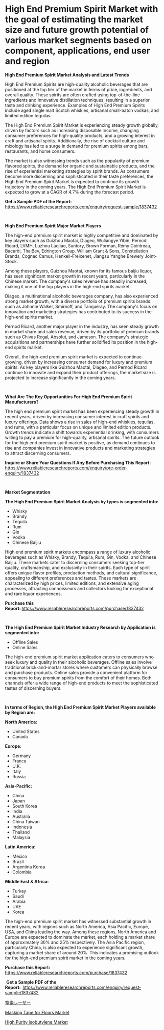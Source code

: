 <p><h1>High End Premium Spirit Market with the goal of estimating the market size and future growth potential of various market segments based on component, applications, end user and region</h1></p><p><strong>High End Premium Spirit Market Analysis and Latest Trends</strong></p>
<p><p>High End Premium Spirits are high-quality alcoholic beverages that are positioned at the top tier of the market in terms of price, ingredients, and overall quality. These spirits are often crafted using top-of-the-line ingredients and innovative distillation techniques, resulting in a superior taste and drinking experience. Examples of High End Premium Spirits include aged single malt Scotch whiskies, artisanal small-batch vodkas, and limited edition tequilas.</p><p>The High End Premium Spirit Market is experiencing steady growth globally, driven by factors such as increasing disposable income, changing consumer preferences for high-quality products, and a growing interest in craft and artisanal spirits. Additionally, the rise of cocktail culture and mixology has led to a surge in demand for premium spirits among bars, restaurants, and home consumers.</p><p>The market is also witnessing trends such as the popularity of premium flavored spirits, the demand for organic and sustainable products, and the rise of experiential marketing strategies by spirit brands. As consumers become more discerning and sophisticated in their taste preferences, the High End Premium Spirit Market is expected to continue its growth trajectory in the coming years. The High End Premium Spirit Market is expected to grow at a CAGR of 4.7% during the forecast period.</p></p>
<p><strong>Get a Sample PDF of the Report:&nbsp;</strong> <a href="https://www.reliableresearchreports.com/enquiry/request-sample/1837432">https://www.reliableresearchreports.com/enquiry/request-sample/1837432</a></p>
<p>&nbsp;</p>
<p><strong>High End Premium Spirit Major Market Players</strong></p>
<p><p>The high-end premium spirit market is highly competitive and dominated by key players such as Guizhou Maotai, Diageo, Wuliangye Yibin, Pernod Ricard, LVMH, Luzhou Laojiao, Suntory, Brown Forman, Rémy Cointreau, Bacardi, ThaiBev, Edrington Group, William Grant & Sons, Constellation Brands, Cognac Camus, Henkell-Freixenet, Jiangsu Yanghe Brewery Joint-Stock. </p><p>Among these players, Guizhou Maotai, known for its famous baijiu liquor, has seen significant market growth in recent years, particularly in the Chinese market. The company's sales revenue has steadily increased, making it one of the top players in the high-end spirits market. </p><p>Diageo, a multinational alcoholic beverages company, has also experienced strong market growth, with a diverse portfolio of premium spirits brands such as Johnnie Walker, Smirnoff, and Tanqueray. The company's focus on innovation and marketing strategies has contributed to its success in the high-end spirits market. </p><p>Pernod Ricard, another major player in the industry, has seen steady growth in market share and sales revenue, driven by its portfolio of premium brands such as Chivas Regal, Absolut, and Jameson. The company's strategic acquisitions and partnerships have further solidified its position in the high-end spirits market. </p><p>Overall, the high-end premium spirit market is expected to continue growing, driven by increasing consumer demand for luxury and premium spirits. As key players like Guizhou Maotai, Diageo, and Pernod Ricard continue to innovate and expand their product offerings, the market size is projected to increase significantly in the coming years.</p></p>
<p>&nbsp;</p>
<p><strong>What Are The Key Opportunities For High End Premium Spirit Manufacturers?</strong></p>
<p><p>The high end premium spirit market has been experiencing steady growth in recent years, driven by increasing consumer interest in craft spirits and luxury offerings. Data shows a rise in sales of high-end whiskies, tequilas, and rums, with a particular focus on unique and limited edition products. Growth trends indicate a shift towards experiential drinking, with consumers willing to pay a premium for high-quality, artisanal spirits. The future outlook for the high end premium spirit market is positive, as demand continues to rise and companies invest in innovative products and marketing strategies to attract discerning consumers.</p></p>
<p><strong>Inquire or Share Your Questions If Any Before Purchasing This Report:</strong> <a href="https://www.reliableresearchreports.com/enquiry/pre-order-enquiry/1837432">https://www.reliableresearchreports.com/enquiry/pre-order-enquiry/1837432</a></p>
<p>&nbsp;</p>
<p><strong>Market Segmentation</strong></p>
<p><strong>The High End Premium Spirit Market Analysis by types is segmented into:</strong></p>
<p><ul><li>Whisky</li><li>Brandy</li><li>Tequila</li><li>Rum</li><li>Gin</li><li>Vodka</li><li>Chinese Baijiu</li></ul></p>
<p><p>High end premium spirit markets encompass a range of luxury alcoholic beverages such as Whisky, Brandy, Tequila, Rum, Gin, Vodka, and Chinese Baijiu. These markets cater to discerning consumers seeking top-tier quality, craftsmanship, and exclusivity in their spirits. Each type of spirit offers unique flavor profiles, production methods, and cultural significance, appealing to different preferences and tastes. These markets are characterized by high prices, limited editions, and extensive aging processes, attracting connoisseurs and collectors looking for exceptional and rare liquor experiences.</p></p>
<p><strong>Purchase this Report:&nbsp;</strong><a href="https://www.reliableresearchreports.com/purchase/1837432">https://www.reliableresearchreports.com/purchase/1837432</a></p>
<p>&nbsp;</p>
<p><strong>The High End Premium Spirit Market Industry Research by Application is segmented into:</strong></p>
<p><ul><li>Offline Sales</li><li>Online Sales</li></ul></p>
<p><p>The high-end premium spirit market application caters to consumers who seek luxury and quality in their alcoholic beverages. Offline sales involve traditional brick-and-mortar stores where customers can physically browse and purchase products. Online sales provide a convenient platform for consumers to buy premium spirits from the comfort of their homes. Both channels offer a wide range of high-end products to meet the sophisticated tastes of discerning buyers.</p></p>
<p>&nbsp;</p>
<p><strong>In terms of Region, the High End Premium Spirit Market Players available by Region are:</strong></p>
<p>
    <p> <strong> North America: </strong>
        <ul>
            <li>United States</li>
            <li>Canada</li>
        </ul>
        </p> 
    <p> <strong> Europe: </strong>
        <ul>
            <li>Germany</li>
            <li>France</li>
            <li>U.K.</li>
            <li>Italy</li>
            <li>Russia</li>
        </ul>
        </p> 
    <p> <strong> Asia-Pacific: </strong>
        <ul>
            <li>China</li>
            <li>Japan</li>
            <li>South Korea</li>
            <li>India</li>
            <li>Australia</li>
            <li>China Taiwan</li>
            <li>Indonesia</li>
            <li>Thailand</li>
            <li>Malaysia</li>
        </ul>
        </p> 
    <p> <strong> Latin America: </strong>
        <ul>
            <li>Mexico</li>
            <li>Brazil</li>
            <li>Argentina Korea</li>
            <li>Colombia</li>
        </ul>
        </p> 
    <p> <strong> Middle East & Africa: </strong>
        <ul>
            <li>Turkey</li>
            <li>Saudi</li>
            <li>Arabia</li>
            <li>UAE</li>
            <li>Korea</li>
        </ul>
    </p>
    </p>
<p><p>The high-end premium spirit market has witnessed substantial growth in recent years, with regions such as North America, Asia Pacific, Europe, USA, and China leading the way. Among these regions, North America and Europe are expected to dominate the market, each holding a market share of approximately 30% and 25% respectively. The Asia Pacific region, particularly China, is also expected to experience significant growth, capturing a market share of around 20%. This indicates a promising outlook for the high-end premium spirit market in the coming years.</p></p>
<p><strong>Purchase this Report: </strong><a href="https://www.reliableresearchreports.com/purchase/1837432">https://www.reliableresearchreports.com/purchase/1837432</a></p>
<p>&nbsp;<strong>Get a Sample PDF of the Report:&nbsp;&nbsp;</strong><a href="https://www.reliableresearchreports.com/enquiry/request-sample/1837432">https://www.reliableresearchreports.com/enquiry/request-sample/1837432</a></p>
<p><strong></strong></p>
<p><p><a href="https://github.com/wkuactfdzwizk06/Market-Research-Report-List-1/blob/main/15833777679.md">窒素レーザー</a></p><p><a href="https://github.com/ChiragRp1/Market-Research-Report-List-3/blob/main/masking-tape-for-floors-market.md">Masking Tape for Floors Market</a></p><p><a href="https://artistic-helicopter-ca9.notion.site/High-Purity-Isobutylene-Market-Size-Growing-and-Forecasted-for-period-from-2024-2031-and-provides--80c1462927214d34b1fd87152c24676e">High Purity Isobutylene Market</a></p></p>